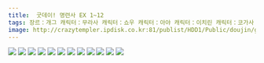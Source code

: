 ```yaml
---
title:  굿데이! 명련사 EX 1~12
tags: 장르：개그 캐릭터：무라사 캐릭터：쇼우 캐릭터：아야 캐릭터：이치린 캐릭터：코가사 캐릭터：히지리 ハンサムワタル 동방_웹코믹
image: http://crazytempler.ipdisk.co.kr:81/publist/HDD1/Public/doujin/ghap/5626/001.jpg
---
```

<img src="http://crazytempler.ipdisk.co.kr:81/publist/HDD1/Public/doujin/ghap/5626/001.jpg">
<img src="http://crazytempler.ipdisk.co.kr:81/publist/HDD1/Public/doujin/ghap/5626/002.jpg">
<img src="http://crazytempler.ipdisk.co.kr:81/publist/HDD1/Public/doujin/ghap/5626/003.jpg">
<img src="http://crazytempler.ipdisk.co.kr:81/publist/HDD1/Public/doujin/ghap/5626/004.jpg">
<img src="http://crazytempler.ipdisk.co.kr:81/publist/HDD1/Public/doujin/ghap/5626/005.jpg">
<img src="http://crazytempler.ipdisk.co.kr:81/publist/HDD1/Public/doujin/ghap/5626/006.jpg">
<img src="http://crazytempler.ipdisk.co.kr:81/publist/HDD1/Public/doujin/ghap/5626/007.jpg">
<img src="http://crazytempler.ipdisk.co.kr:81/publist/HDD1/Public/doujin/ghap/5626/008.jpg">
<img src="http://crazytempler.ipdisk.co.kr:81/publist/HDD1/Public/doujin/ghap/5626/009.jpg">
<img src="http://crazytempler.ipdisk.co.kr:81/publist/HDD1/Public/doujin/ghap/5626/010.jpg">
<img src="http://crazytempler.ipdisk.co.kr:81/publist/HDD1/Public/doujin/ghap/5626/011.jpg">
<img src="http://crazytempler.ipdisk.co.kr:81/publist/HDD1/Public/doujin/ghap/5626/012.jpg">
